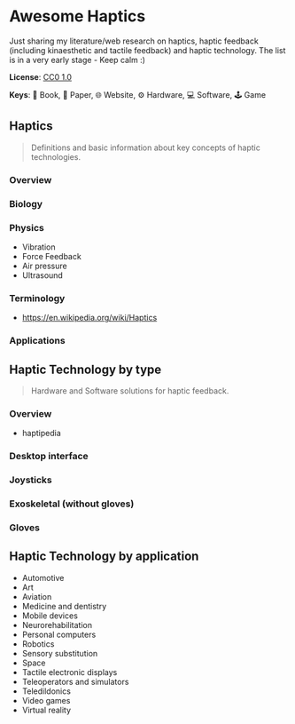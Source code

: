 # Awesome Haptics

Just sharing my literature/web research on haptics, haptic feedback (including kinaesthetic and tactile feedback) and haptic technology.
The list is in a very early stage - Keep calm :)

**License**: [CC0 1.0](https://github.com/pwab/awesome-haptics/blob/main/LICENSE)

**Keys**: 📖 Book, 📃 Paper, 🌐 Website, ⚙️ Hardware, 💻 Software, 🕹️ Game

## Haptics

> Definitions and basic information about key concepts of haptic technologies.

### Overview

### Biology

### Physics

- Vibration
- Force Feedback
- Air pressure
- Ultrasound

### Terminology

- https://en.wikipedia.org/wiki/Haptics

### Applications

## Haptic Technology by type

> Hardware and Software solutions for haptic feedback.

### Overview

- haptipedia

### Desktop interface

### Joysticks

### Exoskeletal (without gloves)

### Gloves

## Haptic Technology by application

- Automotive
- Art
- Aviation
- Medicine and dentistry
- Mobile devices
- Neurorehabilitation
- Personal computers
- Robotics
- Sensory substitution
- Space
- Tactile electronic displays
- Teleoperators and simulators
- Teledildonics
- Video games
- Virtual reality


